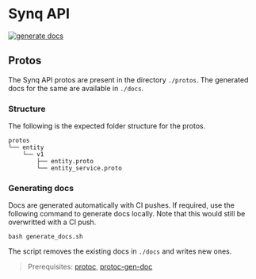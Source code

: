 # Synq API

[![generate docs](https://github.com/getsynq/api/actions/workflows/generate_docs.yaml/badge.svg)](https://github.com/getsynq/api/actions/workflows/generate_docs.yaml)

## Protos

The Synq API protos are present in the directory `./protos`. The generated docs for the same are available in `./docs`.

### Structure

The following is the expected folder structure for the protos.

```shell
protos
└── entity
    └── v1
        ├── entity.proto
        └── entity_service.proto
```

### Generating docs

Docs are generated automatically with CI pushes. If required, use the following command to generate docs locally. Note that this would still be overwritted with a CI push. 

```shell
bash generate_docs.sh
```

The script removes the existing docs in `./docs` and writes new ones.

> Prerequisites: [protoc](https://grpc.io/docs/protoc-installation/), [protoc-gen-doc](https://github.com/pseudomuto/protoc-gen-doc)
